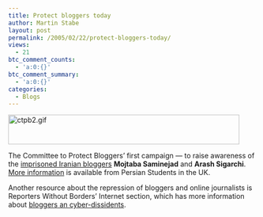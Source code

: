 ```yaml
---
title: Protect bloggers today
author: Martin Stabe
layout: post
permalink: /2005/02/22/protect-bloggers-today/
views:
  - 21
btc_comment_counts:
  - 'a:0:{}'
btc_comment_summary:
  - 'a:0:{}'
categories:
  - Blogs
---
```

[<img alt="ctpb2.gif" src="http://www.martinstabe.com/blog/ctpb2/ctpb2.gif" width="468" height="60" />  
][1]

The Committee to Protect Bloggers&rsquo; first campaign &mdash; to raise awareness of the [imprisoned Iranian bloggers][2] **Mojtaba Saminejad** and **Arash Sigarchi**. [More information][3] is available from Persian Students in the UK.

Another resource about the repression of bloggers and online journalists is Reporters Without Borders&rsquo; Internet section, which has more information about [bloggers an cyber-dissidents][4].

 [1]: http://committeetoprotectbloggers.blogspot.com/
 [2]: http://committeetoprotectbloggers.blogspot.com/2005/01/committee-to-protect-bloggers_20.html
 [3]: http://www.persianstudents.org/archives/001457.html
 [4]: http://www.rsf.org/rubrique.php3?id_rubrique=273/